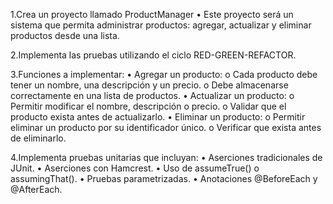 1.Crea un proyecto llamado ProductManager • Este proyecto será un sistema que permita administrar productos: agregar, actualizar y eliminar productos desde una lista.

2.Implementa las pruebas utilizando el ciclo RED-GREEN-REFACTOR.

3.Funciones a implementar: 
• Agregar un producto:
        o Cada producto debe tener un nombre, una descripción y un precio. o Debe almacenarse correctamente en una lista de productos.
•    Actualizar un producto:
        o Permitir modificar el nombre, descripción o precio. o Validar que el producto exista antes de actualizarlo.
• Eliminar un producto:
        o Permitir eliminar un producto por su identificador único. o Verificar que exista antes de eliminarlo.

4.Implementa pruebas unitarias que incluyan: • Aserciones tradicionales de JUnit. • Aserciones con Hamcrest. • Uso de assumeTrue() o assumingThat(). • Pruebas parametrizadas. • Anotaciones @BeforeEach y @AfterEach.